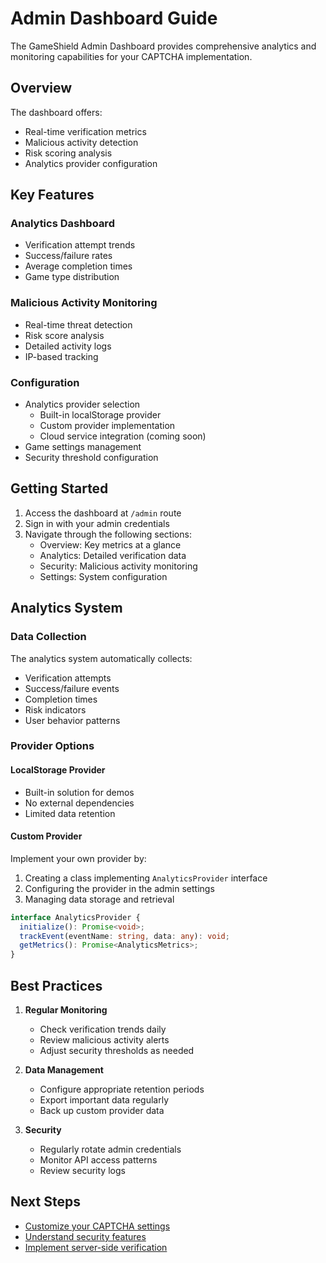 # Admin Dashboard Guide

The GameShield Admin Dashboard provides comprehensive analytics and monitoring capabilities for your CAPTCHA implementation.

## Overview

The dashboard offers:
- Real-time verification metrics
- Malicious activity detection
- Risk scoring analysis
- Analytics provider configuration

## Key Features

### Analytics Dashboard
- Verification attempt trends
- Success/failure rates
- Average completion times
- Game type distribution

### Malicious Activity Monitoring
- Real-time threat detection
- Risk score analysis
- Detailed activity logs
- IP-based tracking

### Configuration
- Analytics provider selection
  - Built-in localStorage provider
  - Custom provider implementation
  - Cloud service integration (coming soon)
- Game settings management
- Security threshold configuration

## Getting Started

1. Access the dashboard at `/admin` route
2. Sign in with your admin credentials
3. Navigate through the following sections:
   - Overview: Key metrics at a glance
   - Analytics: Detailed verification data
   - Security: Malicious activity monitoring
   - Settings: System configuration

## Analytics System

### Data Collection
The analytics system automatically collects:
- Verification attempts
- Success/failure events
- Completion times
- Risk indicators
- User behavior patterns

### Provider Options

#### LocalStorage Provider
- Built-in solution for demos
- No external dependencies
- Limited data retention

#### Custom Provider
Implement your own provider by:
1. Creating a class implementing `AnalyticsProvider` interface
2. Configuring the provider in the admin settings
3. Managing data storage and retrieval

```typescript
interface AnalyticsProvider {
  initialize(): Promise<void>;
  trackEvent(eventName: string, data: any): void;
  getMetrics(): Promise<AnalyticsMetrics>;
}
```

## Best Practices

1. **Regular Monitoring**
   - Check verification trends daily
   - Review malicious activity alerts
   - Adjust security thresholds as needed

2. **Data Management**
   - Configure appropriate retention periods
   - Export important data regularly
   - Back up custom provider data

3. **Security**
   - Regularly rotate admin credentials
   - Monitor API access patterns
   - Review security logs

## Next Steps

- [Customize your CAPTCHA settings](/guide/customization)
- [Understand security features](/guide/security-features)
- [Implement server-side verification](/guide/integration-examples#server-side-verification)
